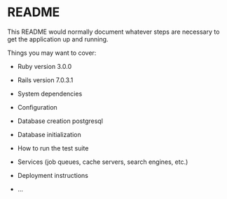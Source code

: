 # README

This README would normally document whatever steps are necessary to get the
application up and running.

Things you may want to cover:

- Ruby version 3.0.0

- Rails version 7.0.3.1

- System dependencies

- Configuration

- Database creation postgresql

- Database initialization

- How to run the test suite

- Services (job queues, cache servers, search engines, etc.)

- Deployment instructions

- ...
